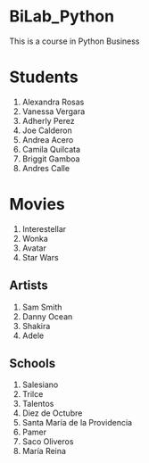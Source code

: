 # BiLab_Python
This is a course in Python Business

# Students
1. Alexandra Rosas
2. Vanessa Vergara
3. Adherly Perez
4. Joe Calderon
5. Andrea Acero
6. Camila Quilcata
7. Briggit Gamboa
8. Andres Calle

#  Movies
1. Interestellar
2. Wonka
3. Avatar
4. Star Wars

## Artists
1. Sam Smith
2. Danny Ocean
3. Shakira
4. Adele

## Schools
1. Salesiano
2. Trilce
3. Talentos
4. Diez de Octubre
5. Santa María de la Providencia
6. Pamer
7. Saco Oliveros
8. María Reina
